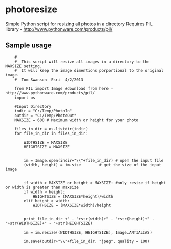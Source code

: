 photoresize
=========

Simple Python script for resizing all photos in a directory
Requires PIL library - http://www.pythonware.com/products/pil/

## Sample usage
 
		#
		#  This script will resize all images in a directory to the MAXSIZE setting.
		#  It will keep the image dimentions porportional to the original image.
		#  Tom Swanson  Esri  4/2/2013

		from PIL import Image #download from here - http://www.pythonware.com/products/pil/
		import os    

		#Input Directory
		indir = "C:/Temp/PhotoIn"
		outdir = "C:/Temp/PhotoOut"
		MAXSIZE = 600 # Maximum width or height for your photo

		files_in_dir = os.listdir(indir)
		for file_in_dir in files_in_dir:

		    WIDTHSIZE = MAXSIZE
		    HEIGHTSIZE = MAXSIZE


		    im = Image.open(indir+"\\"+file_in_dir) # open the input file
		    (width, height) = im.size        # get the size of the input image


		    if width > MAXSIZE or height > MAXSIZE: #only resize if height or width is greater than maxsize
			if width > height:
			    HEIGHTSIZE = (MAXSIZE*height)/width
			elif height > width:
			    WIDTHSIZE = (MAXSIZE*width)/height


		    print file_in_dir +" - "+str(width)+" - "+str(height)+" - "+str(WIDTHSIZE)+" - "+str(HEIGHTSIZE)

		    im = im.resize((WIDTHSIZE, HEIGHTSIZE), Image.ANTIALIAS)

		    im.save(outdir+"\\"+file_in_dir, "jpeg", quality = 100) 



